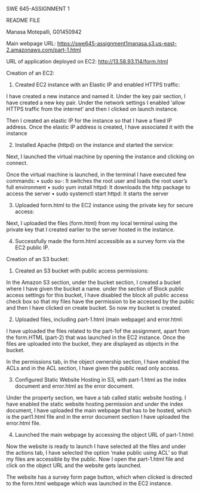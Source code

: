 SWE 645-ASSIGNMENT 1

README FILE

Manasa Motepalli, G01450942

Main webpage URL: https://swe645-assignment1manasa.s3.us-east-2.amazonaws.com/part-1.html

URL of application deployed on EC2: http://13.58.93.114/form.html

Creation of an EC2:

1.	Created EC2 instance with an Elastic IP and enabled HTTPS traffic:

I have created a new instance and named it.
Under the key pair section, I have created a new key pair.
Under the network settings I enabled ‘allow HTTPS traffic from the internet’ and then I clicked on launch instance.

Then I created an elastic IP for the instance so that I have a fixed IP address.
Once the elastic IP address is created, I have associated it with the instance

2.	Installed Apache (httpd) on the instance and started the service:

Next, I launched the virtual machine by opening the instance and clicking on connect.

Once the virtual machine is launched, in the terminal I have executed few commands:
•	sudo su-: It switches the root user and loads the root user’s full environment
•	sudo yum install httpd: It downloads the http package to access the server
•	sudo systemctl start httpd: It starts the server

3.	Uploaded form.html to the EC2 instance using the private key for secure access:

Next, I uploaded the files (form.html) from my local terminal using the private key that I created earlier to the server hosted in the instance.

4.	Successfully made the form.html accessible as a survey form via the EC2 public IP.


Creation of an S3 bucket:

1.	Created an S3 bucket with public access permissions:

In the Amazon S3 section, under the bucket section, I created a bucket where I have given the bucket a name. under the section of Block public access settings for this bucket, I have disabled the block all public access check box so that my files have the permission to be accessed by the public and then I have clicked on create bucket. So now my bucket is created. 

2.	Uploaded files, including part-1.html (main webpage) and error.html:

I have uploaded the files related to the part-1of the assignment, apart from the form.HTML (part-2) that was launched in the EC2 instance. Once the files are uploaded into the bucket, they are displayed as objects in the bucket. 

In the permissions tab, in the object ownership section, I have enabled the ACLs and in the ACL section, I have given the public read only access.

3.	Configured Static Website Hosting in S3, with part-1.html as the index document and error.html as the error document.

Under the property section, we have a tab called static website hosting. I have enabled the static website hosting permission and under the index document, I have uploaded the main webpage that has to be hosted, which is the part1.html file and in the error document section I have uploaded the error.html file.

4.	Launched the main webpage by accessing the object URL of part-1.html:

Now the website is ready to launch
I have selected all the files and under the actions tab, I have selected the option ‘make public using ACL’ so that my files are accessible by the public. 
Now I open the part-1.html file and click on the object URL and the website gets launched.

The website has a survey form page button, which when clicked is directed to the form.html webpage which was launched in the EC2 instance.




